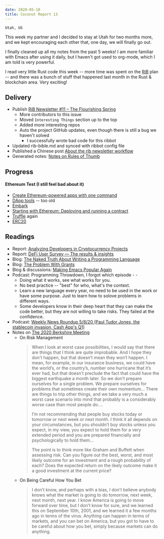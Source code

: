 ```yaml
---
date: 2020-05-10
title: Coconut Report 13
---
```


`Utah, US`

This week my partner and I decided to stay at Utah for two months more, and we kept encouraging each other that, one day, we will finally go out.

I finally cleaned up all my notes from the past 5 weeks! I am more familiar with Emacs after using it daily, but I haven't got used to org-mode, which I am told is very powerful.

I read very little Rust code this week -- more time was spent on the [RiB](https://rustinblockchain.org) plan -- and there was a bunch of stuff that happened last month in the Rust & blockchain area. Very exciting!



## Delivery

- Publish [RiB Newsletter #11 – The Flourishing Spring](https://rustinblockchain.org/newsletters/2020-05-06-the-flourishing-spring/)
  - More contributors to this issue
  - Moved `Interesting Things` section up to the top
  - Added more interesting repos
  - Auto the project GitHub updates, even though there is still a bug we haven't solved
    - I successfully wrote bad code for this ribbot
- Updated rib-bible.md and synced with ribbot config file
- Published a Chinese post [About the rib newsletter workflow](https://newhacker.org/2020-05-04-how-to-generate-the-rib-newsletter/)
- Generated notes: [Notes on Rules of Thumb](../../posts/2020-05-10-notes-on-rules-of-thumb/)


## Progress

#### Ethereum Test (I still feel bad about it)
- [Create Ethereum-powered apps with one command](https://github.com/PaulRBerg/create-eth-app)
- [DApp tools](http://dapphub.com/) -- too old
- [Embark](https://github.com/embarklabs/embark)
- [Starting with Ethereum: Deploying and running a contract](https://blog.frankel.ch/starting-ethereum/3/)
- [Truffle](https://www.trufflesuite.com/) again
- [ERC20](https://github.com/ethereum/EIPs/blob/master/EIPS/eip-20.md)


## Readings

- Report: [Analyzing Developers in Cryptocurrency Projects](https://blog.coincodecap.com/analyzing-developers-in-cryptocurrency-projects/)
- Report: [DeFi User Survey — The results & insights](https://medium.com/@dexdotblue/defi-usage-survey-the-results-insights-b3481275019b)
- Blog: [The Naked Truth About Writing a Programming Language](https://www.digitalmars.com/articles/b90.html)
- Blog: [The Problem With Grants](https://www.etherean.org/blockchain/economics/2020/05/10/the-problem-with-grants.html)
- Blog & discussions: [Making Emacs Popular Again](https://news.ycombinator.com/item?id=23107123)
- Podcast: Programming Throwdown, I forgot which episode - -
  - Doing what it works, see what works for you.
  - No best practice -- "best" for who, what's the context.
  - Learn a new language every year, no need to be used in the work or have some purpose. Just to learn how to solove problems in different ways.
  - Some developers know in their deep heart that they can make the code better, but they are not willing to take risks. They failed at the confidence.
- Podcast: [Weekly News Roundup 5/8/20 (Paul Tudor Jones, the stablecoin invasion, Cash App's Q1)](https://onthebrink-podcast.com/weekly-news-roundup-episode-77/)
- Notes on [The 2020 Berkshire Meeting](https://novelinvestor.com/notes-from-the-2020-berkshire-meeting/)
  - On Risk Management 
    > When I look at worst case possibilities, I would say that there are things that I think are quite improbable. And I hope they don’t happen, but that doesn’t mean they won’t happen. I mean, for example, in our insurance business, we could have the world’s, or the country’s, number one hurricane that it’s ever had, but that doesn’t preclude the fact that could have the biggest earthquake a month later. So we don’t prepare ourselves for a single problem. We prepare ourselves for problems that sometimes create their own momentum… There are things to trip other things, and we take a very much a worst case scenario into mind that probably is a considerably worse case than most people do….
    >
    > I’m not recommending that people buy stocks today or tomorrow or next week or next month. I think it all depends on your circumstances, but you shouldn’t buy stocks unless you expect, in my view, you expect to hold them for a very extended period and you are prepared financially and psychologically to hold them…
    >
    > The point is to think more like Graham and Buffett when assessing risk. Can you figure out the best, worst, and most likely outcome for an investment and a rough probability of each? Does the expected return on the likely outcome make it a good investment at the current price?
  - On Being Careful How You Bet
    > I don’t know, and perhaps with a bias, I don’t believe anybody knows what the market is going to do tomorrow, next week, next month, next year. I know America is going to move forward over time, but I don’t know for sure, and we learned this on September 10th, 2001, and we learned it a few months ago in terms of the virus. Anything can happen in terms of markets, and you can bet on America, but you got to have to be careful about how you bet, simply because markets can do anything.

